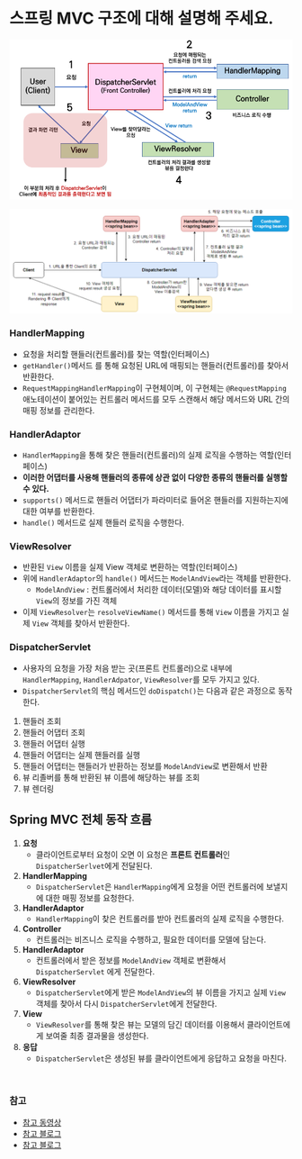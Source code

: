 # 스프링 MVC 구조에 대해 설명해 주세요.

![img_4.png](img_4.png)

![img_5.png](img_5.png)

### HandlerMapping
- 요청을 처리할 핸들러(컨트롤러)를 찾는 역할(인터페이스)
- `getHandler()`메서드 를 통해 요청된 URL에 매핑되는 핸들러(컨트롤러)를 찾아서 반환한다.
- `RequestMappingHandlerMapping`이 구현체이며, 이 구현체는 `@RequestMapping` 애노테이션이 붙어있는 컨트롤러 메서드를 모두 스캔해서
    해당 메서드와 URL 간의 매핑 정보를 관리한다.

### HandlerAdaptor

- `HandlerMapping`을 통해 찾은 핸들러(컨트롤러)의 실제 로직을 수행하는 역할(인터페이스)
- **이러한 어댑터를 사용해 핸들러의 종류에 상관 없이 다양한 종류의 핸들러를 실행할 수 있다.**
- `supports()` 메서드로 핸들러 어댑터가 파라미터로 들어온 핸들러를 지원하는지에 대한 여부를 반환한다.
- `handle()` 메서드로 실제 핸들러 로직을 수행한다.

### ViewResolver

- 반환된 `View` 이름을 실제 View 객체로 변환하는 역할(인터페이스)
- 위에 `HandlerAdaptor`의 `handle()` 메서드는 `ModelAndView`라는 객체를 반환한다.
  - `ModelAndView` : 컨트롤러에서 처리한 데이터(모델)와 해당 데이터를 표시할 `View`의 정보를 가진 객체
- 이제 `ViewResolver`는 `resolveViewName()` 메서드를 통해 `View` 이름을 가지고 실제 `View` 객체를 찾아서 반환한다.

### DispatcherServlet

- 사용자의 요청을 가장 처음 받는 곳(프론트 컨트롤러)으로 내부에 `HandlerMapping`, `HandlerAdpator`, `ViewResolver`를 모두 가지고 있다.
- `DispatcherServlet`의 핵심 메서드인 `doDispatch()`는 다음과 같은 과정으로 동작한다.
1. 핸들러 조회
2. 핸들러 어댑터 조회
3. 핸들러 어댑터 실행
4. 핸들러 어댑터는 실제 핸들러를 실행
5. 핸들러 어댑터는 핸들러가 반환하는 정보를 `ModelAndView`로 변환해서 반환 
6. 뷰 리졸버를 통해 반환된 뷰 이름에 해당하는 뷰를 조회
7. 뷰 렌더링

## Spring MVC 전체 동작 흐름

1. **요청**
   - 클라이언트로부터 요청이 오면 이 요청은 **프론트 컨트롤러**인 `DispatcherSerlvet`에게 전달된다.
2. **HandlerMapping**
   - `DispatcherServlet`은 `HandlerMapping`에게 요청을 어떤 컨트롤러에 보낼지에 대한 매핑 정보를 요청한다.
3. **HandlerAdaptor**
   - `HandlerMapping`이 찾은 컨트롤러를 받아 컨트롤러의 실제 로직을 수행한다.
4. **Controller**
   - 컨트롤러는 비즈니스 로직을 수행하고, 필요한 데이터를 모델에 담는다.
5. **HandlerAdaptor**
   - 컨트롤러에서 받은 정보를 `ModelAndView` 객체로 변환해서 `DispatcherServlet` 에게 전달한다.
6. **ViewResolver**
   - `DispatcherServlet`에게 받은 `ModelAndView`의 뷰 이름을 가지고 실제 `View` 객체를 찾아서 다시 `DispatcherServlet`에게 전달한다.
7. **View**
   - `ViewResolver`를 통해 찾은 뷰는 모델의 담긴 데이터를 이용해서 클라이언트에게 보여줄 최종 결과물을 생성한다.
8. **응답**
   - `DispatcherServlet`은 생성된 뷰를 클라이언트에게 응답하고 요청을 마친다.

<br>

### 참고
- [참고 동영상](https://www.youtube.com/watch?v=3gmOuUWPZV4&t=931s)
- [참고 블로그](https://velog.io/@dydaks7878/%EC%8A%A4%ED%94%84%EB%A7%81-MVC-%ED%95%B5%EC%8B%AC-%EA%B5%AC%EC%84%B1-%EC%9A%94%EC%86%8C)
- [참고 블로그](https://velog.io/@choidongkuen/Spring-MVC-%ED%8C%A8%ED%84%B4%EC%97%90-%EB%8C%80%ED%95%B4-%EC%95%8C%EC%95%84%EB%B4%85%EC%8B%9C%EB%8B%A4)